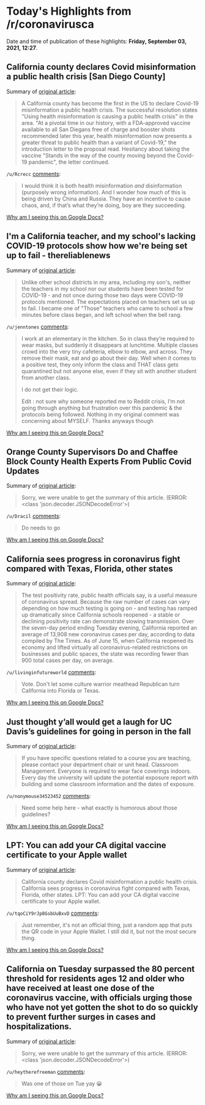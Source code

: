 # Today's Highlights from /r/coronavirusca

Date and time of publication of these highlights: **Friday, September 03, 2021, 12:27**.

## California county declares Covid misinformation a public health crisis [San Diego County]

Summary of [original article](https://www.independent.co.uk/news/world/americas/us-politics/california-san-diego-covid-misinformation-b1912610.html):

> A California county has become the first in the US to declare Covid-19 misinformation a public health crisis. The successful resolution states "Using health misinformation is causing a public health crisis" in the area. "At a pivotal time in our history, with a FDA-approved vaccine available to all San Diegans free of charge and booster shots recommended later this year, health misinformation now presents a greater threat to public health than a variant of Covid-19," the introduction letter to the proposal read. Hesitancy about taking the vaccine "Stands in the way of the county moving beyond the Covid-19 pandemic", the letter continued.

`/u/Rcrecc` [comments](https://www.reddit.com/r/CoronavirusCA/comments/ph99ug/california_county_declares_covid_misinformation_a/):

> I would think it is both health misinformation *and* disinformation (purposely wrong information).
> And I wonder how much of this is being driven by China and Russia. They have an incentive to cause chaos, and, if that’s what they’re doing, boy are they succeeding.

[Why am I seeing this on Google Docs?](https://docs.google.com/document/d/1Dc6We63vOXIZsc0op-Bt4abqkYjXzOigalQqFxmvvbM/edit?usp=sharing)

## I'm a California teacher, and my school's lacking COVID-19 protocols show how we're being set up to fail - thereliablenews

Summary of [original article](https://thereliablenews.com/news/tech/im-a-california-teacher-and-my-schools-lacking-covid-19-protocols-show-how-were-being-set-up-to-fail/):

> Unlike other school districts in my area, including my son's, neither the teachers in my school nor our students have been tested for COVID-19 - and not once during those two days were COVID-19 protocols mentioned. The expectations placed on teachers set us up to fail. I became one of "Those" teachers who came to school a few minutes before class began, and left school when the bell rang.

`/u/jenntones` [comments](https://www.reddit.com/r/CoronavirusCA/comments/ph4a0q/im_a_california_teacher_and_my_schools_lacking/):

> I work at an elementary in the kitchen. So in class they’re required to wear masks, but suddenly it disappears at lunchtime. Multiple classes crowd into the very tiny cafeteria, elbow to elbow, and across. They remove their mask, eat and go about their day. Well when it comes to a positive test, they only inform the class and THAT class gets quarantined but not anyone else, even if they sit with another student from another class. 
> 
> I do not get their logic.
> 
> Edit : not sure why someone reported me to Reddit crisis, I’m not going through anything but frustration over this pandemic & the protocols being followed. Nothing in my original comment was concerning about MYSELF. Thanks anyways though

[Why am I seeing this on Google Docs?](https://docs.google.com/document/d/1Dc6We63vOXIZsc0op-Bt4abqkYjXzOigalQqFxmvvbM/edit?usp=sharing)

## Orange County Supervisors Do and Chaffee Block County Health Experts From Public Covid Updates

Summary of [original article](https://voiceofoc.org/2021/09/oc-supervisors-do-and-chaffee-block-county-health-experts-from-public-updates/):

> Sorry, we were unable to get the summary of this article. (ERROR: <class 'json.decoder.JSONDecodeError'>)

`/u/Dracil` [comments](https://www.reddit.com/r/CoronavirusCA/comments/pgtbig/orange_county_supervisors_do_and_chaffee_block/):

> Do needs to go

[Why am I seeing this on Google Docs?](https://docs.google.com/document/d/1Dc6We63vOXIZsc0op-Bt4abqkYjXzOigalQqFxmvvbM/edit?usp=sharing)

## California sees progress in coronavirus fight compared with Texas, Florida, other states

Summary of [original article](https://www.latimes.com/california/story/2021-09-01/california-covid-cases-vs-texas-florida-other-states):

> The test positivity rate, public health officials say, is a useful measure of coronavirus spread. Because the raw number of cases can vary depending on how much testing is going on - and testing has ramped up dramatically since California schools reopened - a stable or declining positivity rate can demonstrate slowing transmission. Over the seven-day period ending Tuesday evening, California reported an average of 13,908 new coronavirus cases per day, according to data compiled by The Times. As of June 15, when California reopened its economy and lifted virtually all coronavirus-related restrictions on businesses and public spaces, the state was recording fewer than 900 total cases per day, on average.

`/u/livinginfutureworld` [comments](https://www.reddit.com/r/CoronavirusCA/comments/pgg9ur/california_sees_progress_in_coronavirus_fight/):

> Vote.  Don't let some culture warrior meathead Republican turn California into Florida or Texas.

[Why am I seeing this on Google Docs?](https://docs.google.com/document/d/1Dc6We63vOXIZsc0op-Bt4abqkYjXzOigalQqFxmvvbM/edit?usp=sharing)

## Just thought y’all would get a laugh for UC Davis’s guidelines for going in person in the fall

Summary of [original article](https://campusready.ucdavis.edu/instructors):

> If you have specific questions related to a course you are teaching, please contact your department chair or unit head. Classroom Management. Everyone is required to wear face coverings indoors. Every day the university will update the potential exposure report with building and some classroom information and the dates of exposure.

`/u/nonymouse34523452` [comments](https://www.reddit.com/r/CoronavirusCA/comments/ph9cr3/just_thought_yall_would_get_a_laugh_for_uc_daviss/):

> Need some help here - what exactly is humorous about those guidelines?

[Why am I seeing this on Google Docs?](https://docs.google.com/document/d/1Dc6We63vOXIZsc0op-Bt4abqkYjXzOigalQqFxmvvbM/edit?usp=sharing)

## LPT: You can add your CA digital vaccine certificate to your Apple wallet

Summary of [original article](https://www.reddit.com/r/CoronavirusCA/comments/pg7fp7/lpt_you_can_add_your_ca_digital_vaccine/):

> California county declares Covid misinformation a public health crisis. California sees progress in coronavirus fight compared with Texas, Florida, other states. LPT: You can add your CA digital vaccine certificate to your Apple wallet.

`/u/tqoCiY9rJp8GsbUuBxvD` [comments](https://www.reddit.com/r/CoronavirusCA/comments/pg7fp7/lpt_you_can_add_your_ca_digital_vaccine/):

> Just remember, it's not an official thing, just a random app that puts the QR code in your Apple Wallet. I still did it, but not the most secure thing.

[Why am I seeing this on Google Docs?](https://docs.google.com/document/d/1Dc6We63vOXIZsc0op-Bt4abqkYjXzOigalQqFxmvvbM/edit?usp=sharing)

## California on Tuesday surpassed the 80 percent threshold for residents ages 12 and older who have received at least one dose of the coronavirus vaccine, with officials urging those who have not yet gotten the shot to do so quickly to prevent further surges in cases and hospitalizations.

Summary of [original article](https://thehill.com/policy/healthcare/570357-california-hits-80-percent-threshold-for-vaccinations):

> Sorry, we were unable to get the summary of this article. (ERROR: <class 'json.decoder.JSONDecodeError'>)

`/u/heytherefreeman` [comments](https://www.reddit.com/r/CoronavirusCA/comments/pfzk3u/california_on_tuesday_surpassed_the_80_percent/):

> Was one of those on Tue yay 😀

[Why am I seeing this on Google Docs?](https://docs.google.com/document/d/1Dc6We63vOXIZsc0op-Bt4abqkYjXzOigalQqFxmvvbM/edit?usp=sharing)

